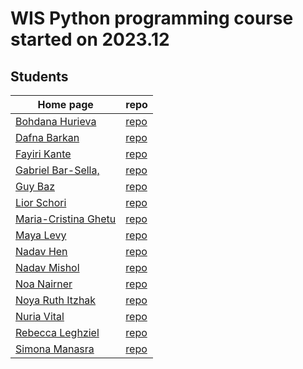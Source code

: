 # WIS Python programming course started on 2023.12


## Students

| Home page | repo |
| --------- | ---- |
| [Bohdana Hurieva](https://bodya-huri.github.io/)       | [repo](https://github.com/Bodya-Huri/Bodya-Huri.github.io)           |
| [Dafna Barkan](https://dafnabarkan.github.io/)         | [repo](https://github.com/DafnaBarkan/DafnaBarkan.github.io)         |
| [Fayiri Kante](https://fayirikante.github.io/)         | [repo](https://github.com/fayirikante/fayirikante.github.io)         |
| [Gabriel Bar-Sella,](https://gavrielbs.github.io/)     | [repo](https://github.com/gavrielbs/gavrielbs.github.io)             |
| [Guy Baz](https://g-s-baz.github.io/)                  | [repo](https://github.com/g-s-baz/g-s-baz.github.io)                 |
| [Lior Schori](https://schoril.github.io/)              | [repo](https://github.com/schoril/schoril.github.io)                 |
| [Maria-Cristina Ghetu](https://mcghetu.github.io/)     | [repo](https://github.com/MCGhetu/mcghetu.github.io)                 |
| [Maya Levy](https://mayalevy2.github.io/)              | [repo](https://github.com/MayaLevy2/Mayalevy2.github.io)             |
| [Nadav Hen](https://nadavhen.github.io/)               | [repo](https://github.com/nadavhen/nadavhen.github.io)               |
| [Nadav Mishol](https://nadavmishol.github.io/)         | [repo](https://github.com/NadavMishol/nadavmishol.github.io)         |
| [Noa Nairner](https://noanai.github.io/)               | [repo](https://github.com/NoaNai/NoaNai.github.io)                   |
| [Noya Ruth Itzhak](https://noyarui.github.io/)         | [repo](https://github.com/noyarui/noyarui.github.io)                 |
| [Nuria Vital](https://nuriavital.github.io/)           | [repo](https://github.com/NuriaVital/NuriaVital.github.io)           |
| [Rebecca Leghziel](https://rebeccaleghziel.github.io/) | [repo](https://github.com/rebeccaleghziel/rebeccaleghziel.github.io) |
| [Simona Manasra](https://mlkndt.github.io/)            | [repo](https://github.com/mlkndt/mlkndt.github.io)                   |
